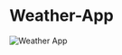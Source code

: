 # Weather-App
![Weather App ](https://github.com/Ayoub-EDAHLOULI/Weather-App/assets/79193310/7eeb3917-ce62-4140-9f0e-f37e9177867e)
